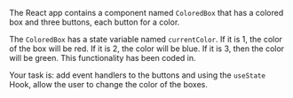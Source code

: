The React app contains a component named `ColoredBox` that has a colored box and three buttons, each button for a color. 

The `ColoredBox` has a state variable named `currentColor`. If it is 1, the color of the box will be red. If it is 2, the color will be blue. If it is 3, then the color will be green. This functionality has been coded in. 

Your task is: add event handlers to the buttons and using the `useState` Hook, allow the user to change the color of the boxes.